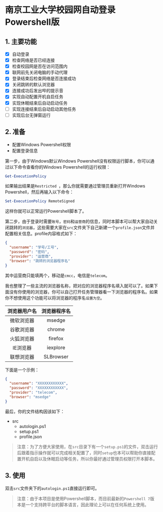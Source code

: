 # 南京工业大学校园网自动登录Powershell版

## 1. 主要功能

- [x] 自动登录
- [x] 检查网络是否已经连接
- [x] 检查校园网是否在访问范围内
- [x] 联网前先关闭电脑的手动代理
- [x] 登录结束后检查网络是否连接成功
- [x] 关闭跳转的默认浏览器
- [x] 连接成功后发出哔的提示音
- [x] 实现自动配置开机自启任务
- [x] 实现休眠结束后自动启动任务
- [ ] 实现连接结束后自动启动其他任务
- [ ] 实现后台无弹窗运行

## 2. 准备

- 配置Windows Powershell权限
- 配置登录信息

第一步，由于Windows默认Windows Powershell没有权限运行脚本，你可以通过以下命令查看你的Windows Powershell的运行权限：

```ps1
Get-ExecutionPolicy
```

如果输出结果是`Restricted `，那么你就需要通过管理员重新打开Windows Powershell，然后再输入以下命令：

```ps1
Set-ExecutionPolicy RemoteSigned
```

这样你就可以正常运行Powershell脚本了。

第二步，由于登录时需要`账号`，`密码`和`运营商`的信息，同时本脚本可以帮大家自动关闭跳转的`浏览器`，这些需要大家在`src`文件夹下自己新建一个`profile.json`文件并配置相关信息。profile内容格式如下：

```json
{
  "username": "学号/工号",
  "password": "密码",
  "provider": "运营商",
  "browser": "跳转的浏览器程序名"
}
```

其中运营商只能填两个，移动是`cmcc`，电信是`telecom`。

我也整理了一些主流的浏览器名称，把对应的浏览器程序名填入就可以了。如果下面没有你使用的浏览器，你可以自己打开任务管理器看一下浏览器的程序名。如果你不想使用这个功能可以将浏览器的程序名`设置为空`。

| 浏览器用户名 | 浏览器程序名 |
| :----------: | :----------: |
|  微软浏览器  |    msedge    |
|  谷歌浏览器  |    chrome    |
|  火狐浏览器  |   firefox    |
|   IE浏览器   |   iexplore   |
|  联想浏览器  |  SLBrowser   |

下面是一个示例：

```json
{
  "username": "XXXXXXXXXXXX",
  "password": "XXXXXXXXXXXX",
  "provider": "telecom",
  "browser": "msedge"
}
```

最后，你的文件结构因该如下：

- src
  - autologin.ps1
  - setup.ps1
  - profile.json

> 注意：为了方便大家使用，在`src`目录下有一个`setup.ps1`的文件，双击运行后跟着指示操作就可以完成相关配置了，同时`setup`也本可以帮助你直接配置开机自启以及休眠启动等任务，所以你最好通过管理员权限打开本脚本。

## 3. 使用

双击`src`文件夹下的`autologin.ps1`直接运行即可。

> 注意：由于本项目是使用Powershell脚本，而目前最新的`Powershell 7`版本是一个支持跨平台的脚本语言，因此理论上可以在任何系统上使用。
